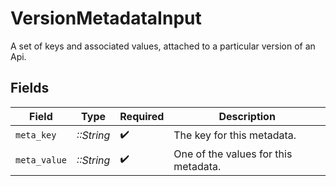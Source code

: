 # VersionMetadataInput

A set of keys and associated values, attached to a particular version of an Api.


## Fields

| Field                                | Type                                 | Required                             | Description                          |
| ------------------------------------ | ------------------------------------ | ------------------------------------ | ------------------------------------ |
| `meta_key`                           | *::String*                           | :heavy_check_mark:                   | The key for this metadata.           |
| `meta_value`                         | *::String*                           | :heavy_check_mark:                   | One of the values for this metadata. |